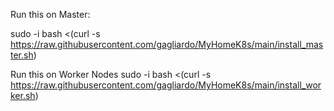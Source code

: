 Run this on Master:

sudo -i
bash <(curl -s https://raw.githubusercontent.com/gagliardo/MyHomeK8s/main/install_master.sh)

Run this on Worker Nodes
sudo -i
bash <(curl -s https://raw.githubusercontent.com/gagliardo/MyHomeK8s/main/install_worker.sh)

